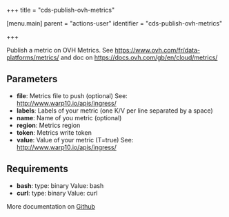 +++
title = "cds-publish-ovh-metrics"

[menu.main]
parent = "actions-user"
identifier = "cds-publish-ovh-metrics"

+++

Publish a metric on OVH Metrics. See https://www.ovh.com/fr/data-platforms/metrics/ and doc on https://docs.ovh.com/gb/en/cloud/metrics/

## Parameters

* **file**: Metrics file to push (optional) See: http://www.warp10.io/apis/ingress/
* **labels**: Labels of your metric (one K/V per line separated by a space)
* **name**: Name of you metric (optional)
* **region**: Metrics region
* **token**: Metrics write token
* **value**: Value of your metric (T=true) See: http://www.warp10.io/apis/ingress/


## Requirements

* **bash**: type: binary Value: bash
* **curl**: type: binary Value: curl


More documentation on [Github](https://github.com/ovh/cds/tree/master/contrib/actions/cds-publish-ovh-metrics.hcl)
